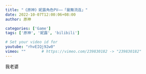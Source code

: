 ```yaml
---
title: "《原神》妮露角色PV——「曼舞流连」"
date: 2022-10-07T12:00:06+08:00
author: 原神

categories: ['Game']
tags: ['原神', '妮露', 'bilibili']

# Set your video id for
youtube: "rhvEIQj92w0"
vimeo: ""       # https://vimeo.com/239830182 -> "239830182"
---
```


我老婆
